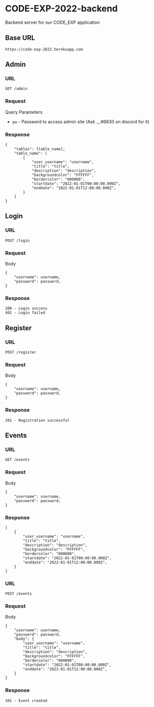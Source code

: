 # CODE-EXP-2022-backend
Backend server for our CODE_EXP application

## Base URL
```
https://code-exp-2022.herokuapp.com
```

## Admin

### URL
```
GET /admin
```

### Request

Query Parameters
- `pw` - Password to access admin site (Ask ._.#6830 on discord for it)

### Response

```
{
    "tables": [table_name],
    "table_name": [
        {
            "user_username": "username",
            "title": "title",
            "description": "description",
            "backgroundcolor": "FFFFFF",
            "bordercolor": "000000",
            "startdate": "2022-01-01T00:00:00.000Z",
            "enddate": "2022-01-01T12:00:00.000Z",
        }
    ]
}
```

## Login

### URL
```
POST /login
```

### Request

Body
```
{
    "username": username,
    "password": password,
}
```

### Response

```
200 - Login success
401 - Login failed
```

## Register

### URL
```
POST /register
```

### Request

Body
```
{
    "username": username,
    "password": password,
}
```

### Response

```
201 - Registration successful
```

## Events

### URL
```
GET /events
```

### Request

Body
```
{
    "username": username,
    "password": password,
}
```

### Response

```
[
    {
        "user_username": "username",
        "title": "title",
        "description": "description",
        "backgroundcolor": "FFFFFF",
        "bordercolor": "000000",
        "startdate": "2022-01-01T00:00:00.000Z",
        "enddate": "2022-01-01T12:00:00.000Z",
    }
]
```

### URL
```
POST /events
```

### Request

Body
```
{
    "username": username,
    "password": password,
    "body": {
        "user_username": "username",
        "title": "title",
        "description": "description",
        "backgroundcolor": "FFFFFF",
        "bordercolor": "000000",
        "startdate": "2022-01-01T00:00:00.000Z",
        "enddate": "2022-01-01T12:00:00.000Z",
    }
}
```

### Response

```
201 - Event created
```